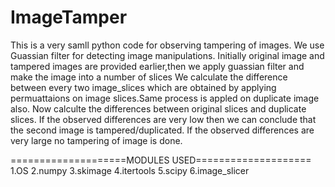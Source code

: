 # ImageTamper
This is a very samll python code for observing tampering of images.
We use Guassian filter for detecting image manipulations.
Initially original image and tampered images are provided earlier,then we apply guassian filter and make the image into a number of slices 
We calculate the difference between every two image_slices which are obtained by applying permuattaions on image slices.Same process is appled on duplicate image also.
Now calculte the differences between original slices and duplicate slices.
If the observed differences are very low then we can conclude that the second image is tampered/duplicated.
If the observed differences are very large no tampering of image is done.


====================MODULES USED====================
1.OS
2.numpy
3.skimage
4.itertools
5.scipy
6.image_slicer

